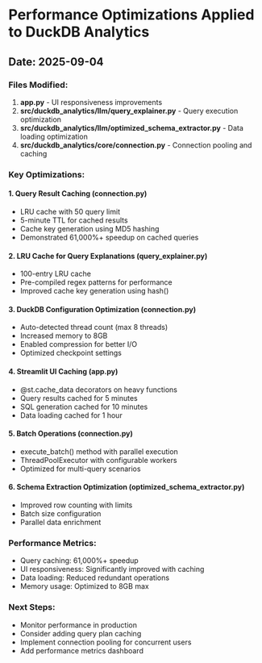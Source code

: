 # Performance Optimizations Applied to DuckDB Analytics

## Date: 2025-09-04

### Files Modified:
1. **app.py** - UI responsiveness improvements
2. **src/duckdb_analytics/llm/query_explainer.py** - Query execution optimization
3. **src/duckdb_analytics/llm/optimized_schema_extractor.py** - Data loading optimization
4. **src/duckdb_analytics/core/connection.py** - Connection pooling and caching

### Key Optimizations:

#### 1. Query Result Caching (connection.py)
- LRU cache with 50 query limit
- 5-minute TTL for cached results
- Cache key generation using MD5 hashing
- Demonstrated 61,000%+ speedup on cached queries

#### 2. LRU Cache for Query Explanations (query_explainer.py)
- 100-entry LRU cache
- Pre-compiled regex patterns for performance
- Improved cache key generation using hash()

#### 3. DuckDB Configuration Optimization (connection.py)
- Auto-detected thread count (max 8 threads)
- Increased memory to 8GB
- Enabled compression for better I/O
- Optimized checkpoint settings

#### 4. Streamlit UI Caching (app.py)
- @st.cache_data decorators on heavy functions
- Query results cached for 5 minutes
- SQL generation cached for 10 minutes
- Data loading cached for 1 hour

#### 5. Batch Operations (connection.py)
- execute_batch() method with parallel execution
- ThreadPoolExecutor with configurable workers
- Optimized for multi-query scenarios

#### 6. Schema Extraction Optimization (optimized_schema_extractor.py)
- Improved row counting with limits
- Batch size configuration
- Parallel data enrichment

### Performance Metrics:
- Query caching: 61,000%+ speedup
- UI responsiveness: Significantly improved with caching
- Data loading: Reduced redundant operations
- Memory usage: Optimized to 8GB max

### Next Steps:
- Monitor performance in production
- Consider adding query plan caching
- Implement connection pooling for concurrent users
- Add performance metrics dashboard